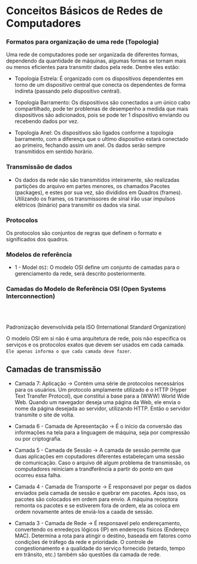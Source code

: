 # Conceitos Básicos de Redes de Computadores

### Formatos para organização de uma rede (Topologia)

Uma rede de computadores pode ser organizada de diferentes formas, dependendo da quantidade de máquinas, algumas formas se tornam mais ou menos eficientes para transmitir dados pela rede. Dentre eles estão:

- Topologia Estrela: É organizado com os dispositivos dependentes em torno de um dispositivo central que conecta os dependentes de forma indireta (passando pelo dispositivo central).

- Topologia Barramento: Os dispositivos são conectados a um único cabo compartilhado, pode ter problemas de desempenho a medida que mais dispositivos são adicionados, pois se pode ter 1 dispositivo enviando ou recebendo dados por vez.

- Topologia Anel: Os dispositivos são ligados conforme a topologia barramento, com a diferença que o ultimo dispositivo estará conectado ao primeiro, fechando assim um anel. Os dados serão sempre transmitidos em sentido horário.


### Transmissão de dados

- Os dados da rede não são transmitidos inteiramente, são realizadas partições do arquivo em partes menores, os chamados Pacotes (packages), e estes por sua vez, são divididos em Quadros (frames).
Utilizando os frames, os transmissores de sinal irão usar impulsos elétricos (binário) para transmitir os dados via sinal.

### Protocolos

Os protocolos são conjuntos de regras que definem o formato e significados dos quadros.

### Modelos de referência

- 1 - Model `OSI`: O modelo OSI define um conjunto de camadas para o gerenciamento da rede, será descrito posteriormente.

### Camadas do Modelo de Referência OSI (Open Systems Interconnection)

<br>
<br>

Padronização devenvolvida pela ISO (International Standard Organization)

O modelo OSI em si não é uma arquitetura de rede, pois não especifica os serviços e os protocolos exatos que devem ser usados em cada camada. `Ele apenas informa o que cada camada deve fazer`.

## Camadas de transmissão

- Camada 7: Aplicação -> Contém uma série de protocolos necessários para os usuários. Um protocolo amplamente utilizado é o HTTP (Hyper Text Transfer Protocol), que constitui a base para a (WWW) World Wide Web. Quando um navegador deseja uma página da Web, ele envia o nome da página desejada ao servidor, utilizando HTTP. Então o servidor transmite o site de volta.

- Camada 6 - Camada de Apresentação -> É o início da conversão das informações na tela para a linguagem de máquina, seja por compressão ou por criptografia.

- Camada 5 - Camada de Sessão -> A camada de sessão permite que duas aplicações em coputadores diferentes estabeleçam uma sessão de comunicação. Caso o arquivo dê algum problema de transmissão, os computadores reiniciam a trandferência a partir do ponto em que ocorreu essa falha.

- Camada 4 - Camada de Transporte -> É responsavel por pegar os dados enviados pela camada de sessão e quebrar em pacotes. Após isso, os pacotes são colocados em ordem para envio. A máquina receptora remonta os pacotes e se estiverem fora de ordem, ela as coloca em ordem novamente antes de enviá-los a caada de sessão.

- Camada 3 - Camada de Rede -> É responsavel pelo endereçamento, convertendo os enredeços lógicos (IP) em endereços físicos (Endereço MAC). Determina a rota para atingir o destino, baseada em fatores como condições de tráfego da rede e prioridade. O controle de congestionamento e a qualidade do serviço fornecido (retardo, tempo em trânsito, etc.) também são questões da camada de rede.